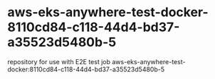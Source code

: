 # aws-eks-anywhere-test-docker-8110cd84-c118-44d4-bd37-a35523d5480b-5
repository for use with E2E test job aws-eks-anywhere-test-docker:8110cd84-c118-44d4-bd37-a35523d5480b-5
